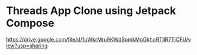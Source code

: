 # Threads App Clone using Jetpack Compose
https://drive.google.com/file/d/1uWkrMru9KWdSomkMqGkhqRTllR7TjCFU/view?usp=sharing
